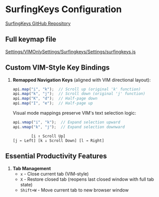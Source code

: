# SurfingKeys Configuration

[SurfingKeys GitHub Repository](https://github.com/brookhong/Surfingkeys)

## Full keymap file

[Settings/VIMOnlySettings/Surfingkeys/Settings/surfingkeys.js](Settings/VIMOnlySettings/Surfingkeys/Settings/surfingkeys.js)

## Custom VIM-Style Key Bindings

1. **Remapped Navigation Keys** (aligned with VIM directional layout):
   ```javascript
   api.map("i", "k");  // Scroll up (original 'k' function)
   api.map("k", "j");  // Scroll down (original 'j' function)
   api.map("K", "d");  // Half-page down 
   api.map("I", "e");  // Half-page up
   ```

   Visual mode mappings preserve VIM's text selection logic:

   ```javascript
   api.vmap("i", "k");  // Expand selection upward
   api.vmap("k", "j");  // Expand selection downward
   ```

   ```text
           [i ↑ Scroll Up]
   [j ← Left] [k ↓ Scroll Down] [l → Right]
   ```

## Essential Productivity Features

1. **Tab Management**
   - `x` - Close current tab (VIM-style)  
   - `X` - Restore closed tab (reopens last closed window with full tab state)
   - `Shift+W` - Move current tab to new browser window
